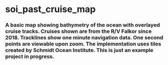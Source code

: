 # soi_past_cruise_map

### A basic map showing bathymetry of the ocean with overlayed cruise tracks.  Cruises shown are from the R/V Falkor since 2018. Tracklines show one minute navigation data. One second points are viewable upon zoom. The implementation uses tiles created by Schmidt Ocean Institute.  This is just an example project in progress. 



